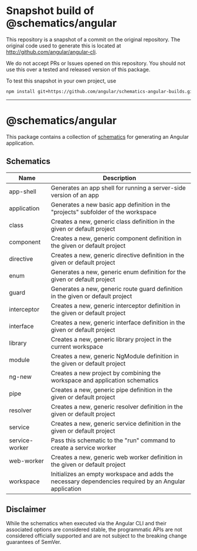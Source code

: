 
# Snapshot build of @schematics/angular

This repository is a snapshot of a commit on the original repository. The original code used to
generate this is located at http://github.com/angular/angular-cli.

We do not accept PRs or Issues opened on this repository. You should not use this over a tested and
released version of this package.

To test this snapshot in your own project, use

```bash
npm install git+https://github.com/angular/schematics-angular-builds.git
```

----
# @schematics/angular

This package contains a collection of [schematics](/packages/angular_devkit/schematics/README.md)
for generating an Angular application.

## Schematics

Name | Description
-----|-------------
app-shell | Generates an app shell for running a server-side version of an app
application | Generates a new basic app definition in the "projects" subfolder of the workspace
class | Creates a new, generic class definition in the given or default project
component | Creates a new, generic component definition in the given or default project
directive | Creates a new, generic directive definition in the given or default project
enum | Generates a new, generic enum definition for the given or default project
guard | Generates a new, generic route guard definition in the given or default project
interceptor | Creates a new, generic interceptor definition in the given or default project
interface | Creates a new, generic interface definition in the given or default project
library | Creates a new, generic library project in the current workspace
module | Creates a new, generic NgModule definition in the given or default project
ng-new | Creates a new project by combining the workspace and application schematics
pipe | Creates a new, generic pipe definition in the given or default project
resolver | Creates a new, generic resolver definition in the given or default project
service | Creates a new, generic service definition in the given or default project
service-worker | Pass this schematic to the "run" command to create a service worker
web-worker | Creates a new, generic web worker definition in the given or default project
workspace | Initializes an empty workspace and adds the necessary dependencies required by an Angular application

## Disclaimer

While the schematics when executed via the Angular CLI and their associated options are considered stable, the programmatic APIs are not considered officially supported and are not subject to the breaking change guarantees of SemVer.
